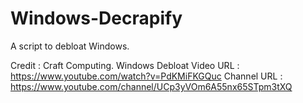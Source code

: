 # Windows-Decrapify
A script to debloat Windows.

Credit : Craft Computing.
Windows Debloat Video URL : https://www.youtube.com/watch?v=PdKMiFKGQuc
Channel URL : https://www.youtube.com/channel/UCp3yVOm6A55nx65STpm3tXQ
